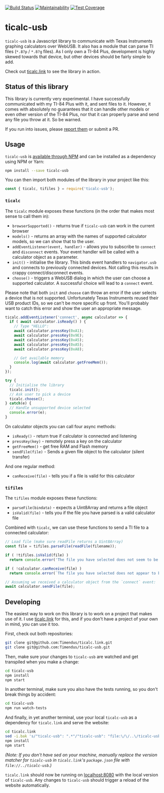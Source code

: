[![Build Status](https://travis-ci.org/Timendus/ticalc-usb.svg?branch=master)](https://travis-ci.org/Timendus/ticalc-usb)
[![Maintainability](https://api.codeclimate.com/v1/badges/06bc064d98df904cc4b7/maintainability)](https://codeclimate.com/github/Timendus/ticalc-usb/maintainability)
[![Test Coverage](https://api.codeclimate.com/v1/badges/06bc064d98df904cc4b7/test_coverage)](https://codeclimate.com/github/Timendus/ticalc-usb/test_coverage)

# ticalc-usb

`ticalc-usb` is a Javascript library to communicate with Texas Instruments
graphing calculators over WebUSB. It also has a module that can parse TI files
(`*.8?p` / `*.8?g` files). As I only own a TI-84 Plus, development is highly
skewed towards that device, but other devices should be fairly simple to add.

Check out [ticalc.link](http://ticalc.link) to see the library in action.

## Status of this library

This library is currently very experimental. I have successfully communicated
with my TI-84 Plus with it, and sent files to it. However, it comes with
absolutely no guarantees that it can handle other models or even other version
of the TI-84 Plus, nor that it can properly parse and send any file you throw at
it. So be warned.

If you run into issues, please
[report them](https://github.com/Timendus/ticalc-usb/issues/new) or submit a PR.

## Usage

`ticalc-usb` is [available through NPM](https://www.npmjs.com/package/ticalc-usb)
and can be installed as a dependency using NPM or Yarn:

```bash
npm install --save ticalc-usb
```

You can then import both modules of the library in your project like this:

```javascript
const { ticalc, tifiles } = require('ticalc-usb');
```

### `ticalc`

The `ticalc` module exposes these functions (in the order that makes most sense
to call them in):

  * `browserSupported()` - returns true if `ticalc-usb` can work in the current
    browser
  * `models()` - returns an array with the names of supported calculator models,
    so we can show that to the user.
  * `addEventListener(event, handler)` - allows you to subscribe to `connect`
    and `disconnect` events. Your event handler will be called with a calculator
    object as a parameter.
  * `init()` - initialise the library. This binds event handlers to
    `navigator.usb` and connects to previously connected devices. Not calling
    this results in crappy connect/disconnect events.
  * `choose()` - triggers a WebUSB dialog in which the user can choose a
    supported calculator. A successful choice will lead to a `connect` event.

Please note that both `init` and `choose` can throw an error if the user selects
a device that is not supported. Unfortunately Texas Instruments reused their
USB product IDs, so we can't be more specific up front. You'll probably want to
catch this error and show the user an appropriate message.

```javascript
ticalc.addEventListener('connect', async calculator => {
  if ( await calculator.isReady() ) {
    // Type "HELLO":
    await calculator.pressKey(0xA1);
    await calculator.pressKey(0x9E);
    await calculator.pressKey(0xA5);
    await calculator.pressKey(0xA5);
    await calculator.pressKey(0xA8);

    // Get available memory
    console.log(await calculator.getFreeMem());
  }
});

try {
  // Initialise the library
  ticalc.init();
  // Ask user to pick a device
  ticalc.choose();
} catch(e) {
  // Handle unsupported device selected
  console.error(e);
}
```

On calculator objects you can call four async methods:

  * `isReady()` - return true if calculator is connected and listening
  * `pressKey(key)` - remotely press a key on the calculator
  * `getFreeMem()` - get free RAM and Flash memory
  * `sendFile(file)` - Sends a given file object to the calculator (silent transfer)

And one regular method:

  * `canReceive(file)` - tells you if a file is valid for this calculator

### `tifiles`

The `tifiles` module exposes these functions:

  * `parseFile(bindata)` - expects a Uint8Array and returns a file object
  * `isValid(file)` - tells you if the file you have parsed is a valid calculator file

Combined with `ticalc`, we can use these functions to send a TI file to a
connected calculator:

```javascript
// Load file (make sure readFile returns a Uint8Array)
const file = tifiles.parseFile(readFile(filename));

if ( !tifiles.isValid(file) )
  return console.error('The file you have selected does not seem to be a valid calculator file');

if ( !calculator.canReceive(file) )
  return console.error(`The file you have selected does not appear to be a valid file for your ${calculator.name}`);

// Assuming we received a calculator object from the `connect` event:
await calculator.sendFile(file);
```

## Developing

The easiest way to work on this library is to work on a project that makes use
of it. I use [ticalc.link](http://ticalc.link) for this, and if you don't have a
project of your own in mind, you can use it too.

First, check out both repositories:

```bash
git clone git@github.com:Timendus/ticalc.link.git
git clone git@github.com:Timendus/ticalc-usb.git
```

Then, make sure your changes to `ticalc-usb` are watched and get transpiled when
you make a change:

```bash
cd ticalc-usb
npm install
npm start
```

In another terminal, make sure you also have the tests running, so you don't
break things by accident:

```bash
cd ticalc-usb
npm run watch-tests
```

And finally, in yet another terminal, use your local `ticalc-usb` as a
dependency for `ticalc.link` and serve the website:

```bash
cd ticalc.link
sed -i.bak 's/"ticalc-usb": ".*"/"ticalc-usb": "file:\/\/..\/ticalc-usb"/g' package.json && rm package.json.bak
npm install
npm start
```

_(Note: If you don't have sed on your machine, manually replace the version
matcher for `ticalc-usb` in `ticalc.link`'s `package.json` file with
`file://../ticalc-usb`.)_

`ticalc.link` should now be running on [localhost:8080](http://localhost:8080)
with the local version of `ticalc-usb`. Any changes to `ticalc-usb` should
trigger a reload of the website automatically.
